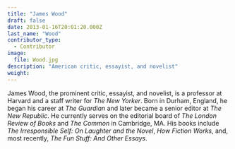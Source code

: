 ```yaml
---
title: "James Wood"
draft: false
date: 2013-01-16T20:01:20.000Z
last_name: "Wood"
contributor_type:
  - Contributor
image:
  file: Wood.jpg
description: "American critic, essayist, and novelist"
weight:
---
```


James Wood, the prominent critic, essayist, and novelist, is a professor at Harvard and a staff writer for _The New Yorker_. Born in Durham, England, he began his career at _The Guardian_ and later became a senior editor at _The New Republic_. He currently serves on the editorial board of _The London Review of Books_ and _The Common_ in Cambridge, MA. His books include _The Irresponsible Self: On Laughter and the Novel_, _How Fiction Works_, and, most recently, _The Fun Stuff: And Other Essays_.

